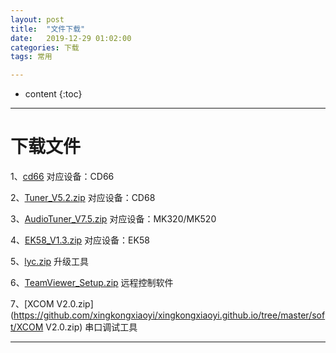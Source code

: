 ```yaml
---
layout: post
title:  "文件下载"
date:   2019-12-29 01:02:00
categories: 下载
tags: 常用

---
```







* content
{:toc}
-----------------------



# 下载文件





1、[cd66](https://github.com/xingkongxiaoyi/xingkongxiaoyi.github.io/tree/master/soft/AudioTuner_V7.5.zip)                                     对应设备：CD66

2、[Tuner_V5.2.zip](https://github.com/xingkongxiaoyi/xingkongxiaoyi.github.io/tree/master/soft/Tuner_V5.2.zip)                    对应设备：CD68

3、[AudioTuner_V7.5.zip](https://github.com/xingkongxiaoyi/xingkongxiaoyi.github.io/tree/master/soft/AudioTuner_V7.5.zip)          对应设备：MK320/MK520

4、[EK58_V1.3.zip](https://github.com/xingkongxiaoyi/xingkongxiaoyi.github.io/tree/master/soft/EK58_V1.3.zip)                      对应设备：EK58

5、[lyc.zip](https://github.com/xingkongxiaoyi/xingkongxiaoyi.github.io/tree/master/soft/lyc.zip)                                   升级工具

6、[TeamViewer_Setup.zip](https://github.com/xingkongxiaoyi/xingkongxiaoyi.github.io/tree/master/soft/TeamViewer_Setup.zip)      远程控制软件 

7、[XCOM V2.0.zip](https://github.com/xingkongxiaoyi/xingkongxiaoyi.github.io/tree/master/soft/XCOM V2.0.zip)                    串口调试工具



-----------------------------




















